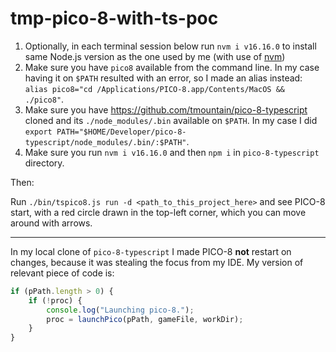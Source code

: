 # tmp-pico-8-with-ts-poc

1. Optionally, in each terminal session below run `nvm i v16.16.0` to install same Node.js version as the one used by
   me (with use of [nvm](https://github.com/nvm-sh/nvm))
2. Make sure you have `pico8` available from the command line. In my case having it on `$PATH` resulted with an error,
   so I made an alias instead: `alias pico8="cd /Applications/PICO-8.app/Contents/MacOS && ./pico8"`.
3. Make sure you have https://github.com/tmountain/pico-8-typescript cloned and its `./node_modules/.bin` available
   on `$PATH`. In my case I did `export PATH="$HOME/Developer/pico-8-typescript/node_modules/.bin/:$PATH"`.
4. Make sure you run `nvm i v16.16.0` and then `npm i` in `pico-8-typescript` directory.

Then:

Run `./bin/tspico8.js run -d <path_to_this_project_here>` and see PICO-8 start, with a red circle drawn in the top-left
corner, which you can move around with arrows.

---

In my local clone of `pico-8-typescript` I made PICO-8 **not** restart on changes, because it was stealing the focus
from my IDE. My version of relevant piece of code is:

```ts
if (pPath.length > 0) {
    if (!proc) {
        console.log("Launching pico-8.");
        proc = launchPico(pPath, gameFile, workDir);
    }
}
```
